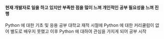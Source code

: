 #### 현재 개발자로 일을 하고 있지만 부족한 점을 많이 느껴 개인적인 공부 필요성을 느껴 진행 

Python 에 대한 기초 및 응용 공부
대학교 재적 시절에 Python 에 대한 커리큘럼이 없어 별도로 배우지 못했고
이후 Python 에 대하여 관심을 가지게 되어 공부 시작
